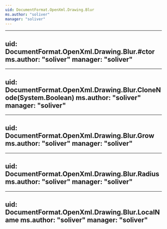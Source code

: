 ```yaml
---
uid: DocumentFormat.OpenXml.Drawing.Blur
ms.author: "soliver"
manager: "soliver"
---
```


---
uid: DocumentFormat.OpenXml.Drawing.Blur.#ctor
ms.author: "soliver"
manager: "soliver"
---

---
uid: DocumentFormat.OpenXml.Drawing.Blur.CloneNode(System.Boolean)
ms.author: "soliver"
manager: "soliver"
---

---
uid: DocumentFormat.OpenXml.Drawing.Blur.Grow
ms.author: "soliver"
manager: "soliver"
---

---
uid: DocumentFormat.OpenXml.Drawing.Blur.Radius
ms.author: "soliver"
manager: "soliver"
---

---
uid: DocumentFormat.OpenXml.Drawing.Blur.LocalName
ms.author: "soliver"
manager: "soliver"
---
